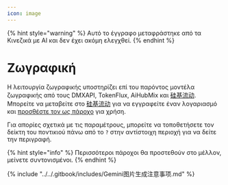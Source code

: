 ```yaml
---
icon: image
---
```


{% hint style="warning" %}
Αυτό το έγγραφο μεταφράστηκε από τα Κινεζικά με AI και δεν έχει ακόμη ελεγχθεί.
{% endhint %}

# Ζωγραφική

Η λειτουργία ζωγραφικής υποστηρίζει επί του παρόντος μοντέλα ζωγραφικής από τους DMXAPI, TokenFlux, AiHubMix και [硅基流动](../../pre-basic/providers/siliconcloud.md). Μπορείτε να μεταβείτε στο [硅基流动](https://www.siliconflow.cn/) για να εγγραφείτε έναν λογαριασμό και [προσθέστε τον ως πάροχο](settings/providers.md) για χρήση.

Για απορίες σχετικά με τις παραμέτρους, μπορείτε να τοποθετήσετε τον δείκτη του ποντικιού πάνω από το `?` στην αντίστοιχη περιοχή για να δείτε την περιγραφή.

{% hint style="info" %}
Περισσότεροι πάροχοι θα προστεθούν στο μέλλον, μείνετε συντονισμένοι.
{% endhint %}

{% include "../../.gitbook/includes/Gemini图片生成注意事项.md" %}